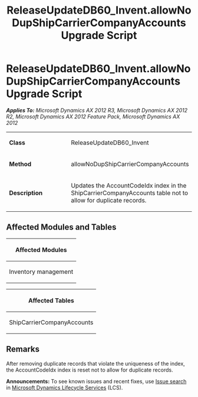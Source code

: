 ﻿---
title: ReleaseUpdateDB60_Invent.allowNoDupShipCarrierCompanyAccounts Upgrade Script
TOCTitle: ReleaseUpdateDB60_Invent.allowNoDupShipCarrierCompanyAccounts Upgrade Script
ms:assetid: a3f01205-241a-012a-2e0b-6327ced44003
ms:mtpsurl: https://msdn.microsoft.com/en-us/library/JJ736769(v=AX.60)
ms:contentKeyID: 49710201
ms.date: 05/18/2015
mtps_version: v=AX.60
---

# ReleaseUpdateDB60\_Invent.allowNoDupShipCarrierCompanyAccounts Upgrade Script 


_**Applies To:** Microsoft Dynamics AX 2012 R3, Microsoft Dynamics AX 2012 R2, Microsoft Dynamics AX 2012 Feature Pack, Microsoft Dynamics AX 2012_

<table>
<colgroup>
<col style="width: 50%" />
<col style="width: 50%" />
</colgroup>
<tbody>
<tr class="odd">
<td><p><strong>Class</strong></p></td>
<td><p>ReleaseUpdateDB60_Invent</p></td>
</tr>
<tr class="even">
<td><p><strong>Method</strong></p></td>
<td><p>allowNoDupShipCarrierCompanyAccounts</p></td>
</tr>
<tr class="odd">
<td><p><strong>Description</strong></p></td>
<td><p>Updates the AccountCodeIdx index in the ShipCarrierCompanyAccounts table not to allow for duplicate records.</p></td>
</tr>
</tbody>
</table>


## Affected Modules and Tables

<table>
<colgroup>
<col style="width: 100%" />
</colgroup>
<thead>
<tr class="header">
<th><p>Affected Modules</p></th>
</tr>
</thead>
<tbody>
<tr class="odd">
<td><p>Inventory management</p></td>
</tr>
</tbody>
</table>


<table>
<colgroup>
<col style="width: 100%" />
</colgroup>
<thead>
<tr class="header">
<th><p>Affected Tables</p></th>
</tr>
</thead>
<tbody>
<tr class="odd">
<td><p>ShipCarrierCompanyAccounts</p></td>
</tr>
</tbody>
</table>


## Remarks

After removing duplicate records that violate the uniqueness of the index, the AccountCodeIdx index is reset not to allow for duplicate records.

  
**Announcements:** To see known issues and recent fixes, use [Issue search](http://go.microsoft.com/fwlink/?linkid=389258) in [Microsoft Dynamics Lifecycle Services](http://go.microsoft.com/fwlink/?linkid=306505) (LCS).

